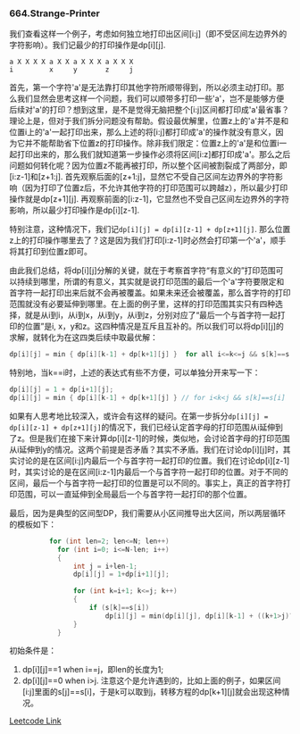 ### 664.Strange-Printer

我们查看这样一个例子，考虑如何独立地打印出区间[i:j]（即不受区间左边界外的字符影响）。我们记最少的打印操作是dp[i][j].
```
a X X X X a X X a X X X a X X X
i         x     y       z     j
```
首先，第一个字符'a'是无法靠打印其他字符所顺带得到，所以必须主动打印。那么我们显然会思考这样一个问题，我们可以顺带多打印一些'a'，岂不是能够方便后续对'a'的打印？想到这里，是不是觉得无脑把整个[i:j]区间都打印成'a'最省事？理论上是，但对于我们拆分问题没有帮助。假设最优解里，位置z上的'a'并不是和位置i上的'a'一起打印出来，那么上述的将[i:j]都打印成'a'的操作就没有意义，因为它并不能帮助省下位置z的打印操作。除非我们限定：位置z上的'a'是和位置i一起打印出来的，那么我们就知道第一步操作必须将区间[i:z]都打印成'a'。那么之后问题如何转化呢？因为位置z不能再被打印，所以整个区间被割裂成了两部分，即[i:z-1]和[z+1:j]. 首先观察后面的[z+1:j]，显然它不受自己区间左边界外的字符影响（因为打印了位置z后，不允许其他字符的打印范围可以跨越z），所以最少打印操作就是dp[z+1][j]. 再观察前面的[i:z-1]，它显然也不受自己区间左边界外的字符影响，所以最少打印操作是dp[i][z-1]. 

特别注意，这种情况下，我们记```dp[i][j] = dp[i][z-1] + dp[z+1][j]```. 那么位置z上的打印操作哪里去了？这是因为我们打印[i:z-1]时必然会打印第一个'a'，顺手将其打印到位置z即可。

由此我们总结，将dp[i][j]分解的关键，就在于考察首字符“有意义的”打印范围可以持续到哪里，所谓的有意义，其实就是说打印范围的最后一个'a'字符要限定和首字符一起打印出来后就不会再被覆盖。如果未来还会被覆盖，那么首字符的打印范围就没有必要延伸到哪里。在上面的例子里，这样的打印范围其实只有四种选择，就是从i到i，从i到x，从i到y，从i到z，分别对应了“最后一个与首字符一起打印的位置”是i, x，y和z。这四种情况是互斥且互补的。所以我们可以将dp[i][j]的求解，就转化为在这四类后续中取最优解：
```cpp
dp[i][j] = min { dp[i][k-1] + dp[k+1][j] }  for all i<=k<=j && s[k]==s[i]
```
特别地，当k==i时，上述的表达式有些不方便，可以单独分开来写一下：
```cpp
dp[i][j] = 1 + dp[i+1][j];   
dp[i][j] = min { dp[i][k-1] + dp[k+1][j] } // for i<k<j && s[k]==s[i]
```

如果有人思考地比较深入，或许会有这样的疑问。在第一步拆分```dp[i][j] = dp[i][z-1] + dp[z+1][j]```的情况下，我们已经认定首字母的打印范围从i延伸到了z。但是我们在接下来计算dp[i][z-1]的时候，类似地，会讨论首字母的打印范围从i延伸到y的情况。这两个前提是否矛盾？其实不矛盾。我们在讨论dp[i][j]时，其实讨论的是在区间[i:j]内最后一个与首字符一起打印的位置。我们在讨论dp[i][z-1]时，其实讨论的是在区间[i:z-1]内最后一个与首字符一起打印的位置。对于不同的区间，最后一个与首字符一起打印的位置是可以不同的。事实上，真正的首字符打印范围，可以一直延伸到全局最后一个与首字符一起打印的那个位置。

最后，因为是典型的区间型DP，我们需要从小区间推导出大区间，所以两层循环的模板如下：
```cpp
          for (int len=2; len<=N; len++)
            for (int i=0; i<=N-len; i++)
            {
                int j = i+len-1;
                dp[i][j] = 1+dp[i+1][j];
                
                for (int k=i+1; k<=j; k++)
                {
                    if (s[k]==s[i])                    
                        dp[i][j] = min(dp[i][j], dp[i][k-1] + ((k+1>j)?0:dp[k+1][j]));
                }
            }      
```
初始条件是：
1. dp[i][j]==1 when i==j，即len的长度为1; 
2. dp[i][j]==0 when i>j. 注意这个是允许遇到的，比如上面的例子，如果区间[i:j]里面的s[j]==s[i]，于是k可以取到j，转移方程的dp[k+1][j]就会出现这种情况。


[Leetcode Link](https://leetcode.com/problems/strange-printer)
